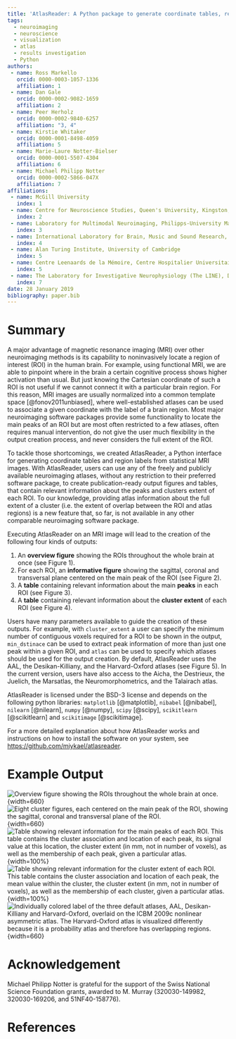 ```yaml
---
title: 'AtlasReader: A Python package to generate coordinate tables, region labels and informative figures from statistical MRI images'
tags:
  - neuroimaging
  - neuroscience
  - visualization
  - atlas
  - results investigation
  - Python
authors:
 - name: Ross Markello
   orcid: 0000-0003-1057-1336
   affiliation: 1
 - name: Dan Gale
   orcid: 0000-0002-9082-1659
   affiliation: 2
 - name: Peer Herholz
   orcid: 0000-0002-9840-6257
   affiliation: "3, 4"
 - name: Kirstie Whitaker
   orcid: 0000-0001-8498-4059
   affiliation: 5
 - name: Marie-Laure Notter-Bielser
   orcid: 0000-0001-5507-4304
   affiliation: 6
 - name: Michael Philipp Notter
   orcid: 0000-0002-5866-047X
   affiliation: 7
affiliations:
 - name: McGill University
   index: 1
 - name: Centre for Neuroscience Studies, Queen's University, Kingston, Canada
   index: 2
 - name: Laboratory for Multimodal Neuroimaging, Philipps-University Marburg, Hesse, Germany
   index: 3
 - name: International Laboratory for Brain, Music and Sound Research, Université de Montréal & McGill University, Montréal, Canada
   index: 4
 - name: Alan Turing Institute, University of Cambridge
   index: 5
 - name: Centre Leenaards de la Mémoire, Centre Hospitalier Universitaire Vaudois, Lausanne, Switzerland
   index: 5
 - name: The Laboratory for Investigative Neurophysiology (The LINE), Department of Radiology and Department of Clinical Neurosciences, Lausanne, Switzerland; Center for Biomedical Imaging (CIBM), Lausanne, Switzerland
   index: 7
date: 28 January 2019
bibliography: paper.bib
---
```



# Summary

A major advantage of magnetic resonance imaging (MRI) over other neuroimaging
methods is its capability to noninvasively locate a region of interest (ROI) in
the human brain. For example, using functional MRI, we are able to pinpoint
where in the brain a certain cognitive process shows higher activation than
usual. But just knowing the Cartesian coordinate of such a ROI is not useful if
we cannot connect it with a particular brain region. For this reason, MRI images
are usually normalized into a common template space [@fonov2011unbiased], where
well-established atlases can be used to associate a given coordinate with the
label of a brain region. Most major neuroimaging software packages provide some
functionality to locate the main peaks of an ROI but are most often restricted
to a few atlases, often requires manual intervention, do not give the user much
flexibility in the output creation process, and never considers the full extent
of the ROI.

To tackle those shortcomings, we created AtlasReader, a Python interface for
generating coordinate tables and region labels from statistical MRI images. With
AtlasReader, users can use any of the freely and publicly available neuroimaging
atlases, without any restriction to their preferred software package, to create
publication-ready output figures and tables, that contain relevant information
about the peaks and clusters extent of each ROI. To our knowledge, providing
atlas information about the full extent of a cluster (i.e. the extent of overlap
between the ROI and atlas regions) is a new feature that, so far, is not
available in any other comparable neuroimaging software package.

Executing AtlasReader on an MRI image will lead to the creation of the following
four kinds of outputs:

1. An **overview figure** showing the ROIs throughout the whole brain at once
   (see Figure 1).
2. For each ROI, an **informative figure** showing the sagittal, coronal and
   transversal plane centered on the main peak of the ROI (see Figure 2).
3. A **table** containing relevant information about the main **peaks** in each
   ROI (see Figure 3).
4. A **table** containing relevant information about the **cluster extent** of
   each ROI (see Figure 4).

Users have many parameters available to guide the creation of these outputs. For
example, with `cluster_extent` a user can specify the minimum number of
contiguous voxels required for a ROI to be shown in the output, `min_dstinace`
can be used to extract peak information of more than just one peak within a
given ROI, and `atlas` can be used to specify which atlases should be used for
the output creation. By default, AtlasReader uses the AAL, the Desikan-Killiany,
and the Harvard-Oxford atlases (see Figure 5). In the current version, users
have also access to the Aicha, the Destrieux, the Juelich, the Marsatlas, the
Neuromorphometrics, and the Talairach atlas.

AtlasReader is licensed under the BSD-3 license and depends on the following
python libraries: `matplotlib` [@matplotlib], `nibabel` [@nibabel],
`nilearn` [@nilearn], `numpy` [@numpy], `scipy` [@scipy],
`scikitlearn` [@scikitlearn] and `scikitimage` [@scikitimage].

For a more detailed explanation about how AtlasReader works and instructions on
how to install the software on your system, see https://github.com/miykael/atlasreader.


# Example Output

![Overview figure showing the ROIs throughout the whole brain at once.](fig_overview_figure.png){width=660}
![Eight cluster figures, each centered on the main peak of the ROI, showing the sagittal, coronal and transversal plane of the ROI.](fig_cluster_figure.png){width=660}
![Table showing relevant information for the main peaks of each ROI. This table contains the cluster association and location of each peak, its signal value at this location, the cluster extent (in mm, not in number of voxels), as well as the membership of each peak, given a particular atlas.](table_peak.png){width=100%}
![Table showing relevant information for the cluster extent of each ROI. This table contains the cluster association and location of each peak, the mean value within the cluster, the cluster extent (in mm, not in number of voxels), as well as the membership of each cluster, given a particular atlas.](table_cluster.png){width=100%}
![Individually colored label of the three default atlases, AAL, Desikan-Killiany and Harvard-Oxford, overlaid on the ICBM 2009c nonlinear asymmetric atlas. The Harvard-Oxford atlas is visualized differently because it is a probability atlas and therefore has overlapping regions.](fig_default_atlases.png){width=660}


# Acknowledgement

Michael Philipp Notter is grateful for the support of the Swiss National Science
Foundation grants, awarded to M. Murray (320030-149982, 320030-169206,
and 51NF40-158776).


# References
